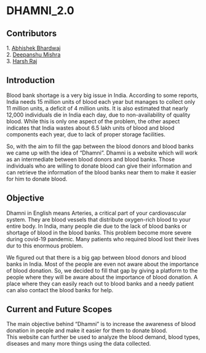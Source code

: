 # DHAMNI_2.0
<h2>Contributors</h2>
1. <a href = "https://github.com/Abhishek02bhardwaj/">Abhishek Bhardwaj</a><br>
2. <a href = "https://github.com/DeepMiniature">Deepanshu Mishra</a><br>
3. <a href = "https://github.com/rajharsh18"> Harsh Raj</a>

<h2>Introduction</h2>
<p>Blood bank shortage is a very big issue in India. According to some reports, India needs 15 million units of blood each year but manages to collect only 11 million units, a deficit of 4 million units. It is also estimated that nearly 12,000 individuals die in India each day, due to non-availability of quality blood. While this is only one aspect of the problem, the other aspect indicates that India wastes about 6.5 lakh units of blood and blood components each year, due to lack of proper storage facilities.</p>
<p>So, with the aim to fill the gap between the blood donors and blood banks we came up with the idea of “Dhamni”. Dhamni is a website which will work as an intermediate between blood donors and blood banks. Those individuals who are willing to donate blood can give their information and can retrieve the information of the blood banks near them to make it easier for him to donate blood.</p>
<h2>Objective</h2>
<p>Dhamni in English means Arteries, a critical part of your cardiovascular system. They are blood vessels that distribute oxygen-rich blood to your entire body. 
In India, many people die due to the lack of blood banks or shortage of blood in the blood banks. This problem become more severe during covid-19 pandemic. Many patients who required blood lost their lives dur to this enormous problem.</p>
We figured out that there is a big gap between blood donors and blood banks in India. Most of the people are even not aware about the importance of blood donation. So, we decided to fill that gap by giving a platform to the people where they will be aware about the importance of blood donation. A place where they can easily reach out to blood banks and a needy patient can also contact the blood banks for help.
<h2>Current and Future Scopes</h2>
The main objective behind “Dhamni” is to increase the awareness of blood donation in people and make it easier for them to donate blood.<br>
This website can further be used to analyze the blood demand, blood types, diseases and many more things using the data collected.

